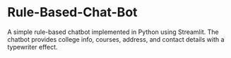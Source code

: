 # Rule-Based-Chat-Bot
A simple rule-based chatbot implemented in Python using Streamlit. The chatbot provides college info, courses, address, and contact details with a typewriter effect.

